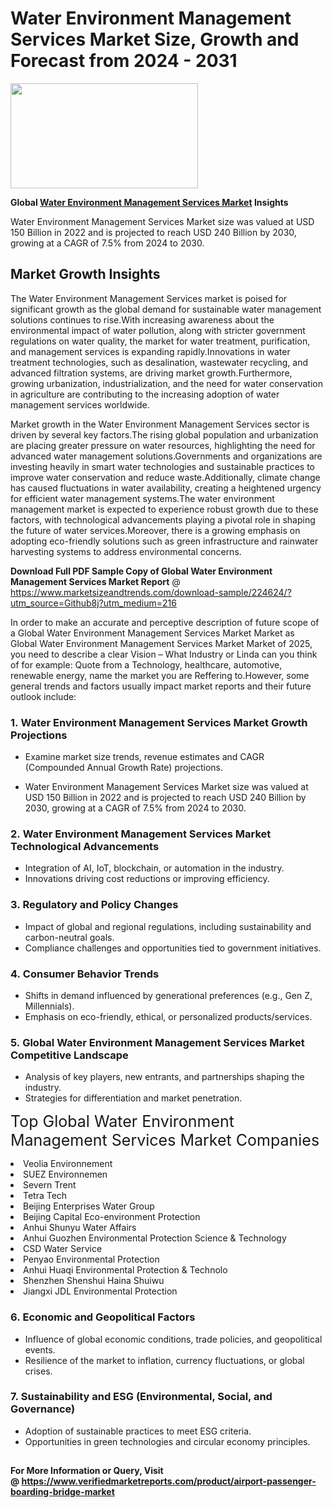 <H1>Water Environment Management Services Market Size, Growth and Forecast from 2024 - 2031</H1><img class="aligncenter size-medium wp-image-584254" src="https://thirdeyenews.in/wp-content/uploads/2024/09/Global-Market-Research-300x168.jpeg" alt="" width="300" height="168" /><p><strong>Global&nbsp;<a href="https://www.marketsizeandtrends.com/download-sample/224624/?utm_source=Github8j?utm_medium=216">Water Environment Management Services Market</a> Insights</strong></p><p>Water Environment Management Services Market size was valued at USD 150 Billion in 2022 and is projected to reach USD 240 Billion by 2030, growing at a CAGR of 7.5% from 2024 to 2030.</p><p><h2>Market Growth Insights</h2> <p>The Water Environment Management Services market is poised for significant growth as the global demand for sustainable water management solutions continues to rise.With increasing awareness about the environmental impact of water pollution, along with stricter government regulations on water quality, the market for water treatment, purification, and management services is expanding rapidly.Innovations in water treatment technologies, such as desalination, wastewater recycling, and advanced filtration systems, are driving market growth.Furthermore, growing urbanization, industrialization, and the need for water conservation in agriculture are contributing to the increasing adoption of water management services worldwide.</p> <p>Market growth in the Water Environment Management Services sector is driven by several key factors.The rising global population and urbanization are placing greater pressure on water resources, highlighting the need for advanced water management solutions.Governments and organizations are investing heavily in smart water technologies and sustainable practices to improve water conservation and reduce waste.Additionally, climate change has caused fluctuations in water availability, creating a heightened urgency for efficient water management systems.The water environment management market is expected to experience robust growth due to these factors, with technological advancements playing a pivotal role in shaping the future of water services.Moreover, there is a growing emphasis on adopting eco-friendly solutions such as green infrastructure and rainwater harvesting systems to address environmental concerns.</p> <p><span class=""><strong>Download Full PDF Sample Copy of Global Water Environment Management Services Market Report</strong> @ <a href="https://www.marketsizeandtrends.com/download-sample/224624/?utm_source=Github8j?utm_medium=216" target="_blank">https://www.marketsizeandtrends.com/download-sample/224624/?utm_source=Github8j?utm_medium=216</a></span></p><p>In order to make an accurate and perceptive description of future scope of a Global&nbsp;Water Environment Management Services Market Market as Global&nbsp;Water Environment Management Services Market Market of 2025, you need to describe a clear Vision &ndash; What Industry or Linda can you think of for example: Quote from a Technology, healthcare, automotive, renewable energy, name the market you are Reffering to.However, some general trends and factors usually impact market reports and their future outlook include:</p><h3>1.&nbsp;<strong>Water Environment Management Services Market Growth Projections</strong></h3><ul><li>Examine market size trends, revenue estimates and CAGR (Compounded Annual Growth Rate) projections.</li><li><p>Water Environment Management Services Market size was valued at USD 150 Billion in 2022 and is projected to reach USD 240 Billion by 2030, growing at a CAGR of 7.5% from 2024 to 2030.</p></li></ul><h3>2.&nbsp;<strong>Water Environment Management Services Market Technological Advancements</strong></h3><ul><li>Integration of AI, IoT, blockchain, or automation in the industry.</li><li>Innovations driving cost reductions or improving efficiency.</li></ul><h3>3.&nbsp;<strong>Regulatory and Policy Changes</strong></h3><ul><li>Impact of global and regional regulations, including sustainability and carbon-neutral goals.</li><li>Compliance challenges and opportunities tied to government initiatives.</li></ul><h3>4.&nbsp;<strong>Consumer Behavior Trends</strong></h3><ul><li>Shifts in demand influenced by generational preferences (e.g., Gen Z, Millennials).</li><li>Emphasis on eco-friendly, ethical, or personalized products/services.</li></ul><h3>5.&nbsp;<strong>Global Water Environment Management Services Market Competitive Landscape</strong></h3><ul><li>Analysis of key players, new entrants, and partnerships shaping the industry.</li><li>Strategies for differentiation and market penetration.</li></ul><p data-pm-slice="1 1 []"><span style="color: inherit; font-family: inherit; font-size: 25px;">Top Global Water Environment Management Services Market Companies</span></p><div class="" data-test-id=""><p><li>Veolia Environnement</li><li> SUEZ Environnemen</li><li> Severn Trent</li><li> Tetra Tech</li><li> Beijing Enterprises Water Group</li><li> Beijing Capital Eco-environment Protection</li><li> Anhui Shunyu Water Affairs</li><li> Anhui Guozhen Environmental Protection Science & Technology</li><li> CSD Water Service</li><li> Penyao Environmental Protection</li><li> Anhui Huaqi Environmental Protection & Technolo</li><li> Shenzhen Shenshui Haina Shuiwu</li><li> Jiangxi JDL Environmental Protection</li></p></div><h3>6.&nbsp;<strong>Economic and Geopolitical Factors</strong></h3><ul><li>Influence of global economic conditions, trade policies, and geopolitical events.</li><li>Resilience of the market to inflation, currency fluctuations, or global crises.</li></ul><h3>7.&nbsp;<strong>Sustainability and ESG (Environmental, Social, and Governance)</strong></h3><ul><li>Adoption of sustainable practices to meet ESG criteria.</li><li>Opportunities in green technologies and circular economy principles.</li></ul><h2><strong style="font-size: 14px;">For More Information or Query, Visit @&nbsp;</strong><a style="background-color: #ffffff; font-size: 14px;" href="https://www.marketsizeandtrends.com/report/water-environment-management-services-market/" target="_blank">https://www.verifiedmarketreports.com/product/airport-passenger-boarding-bridge-market</a></h2>